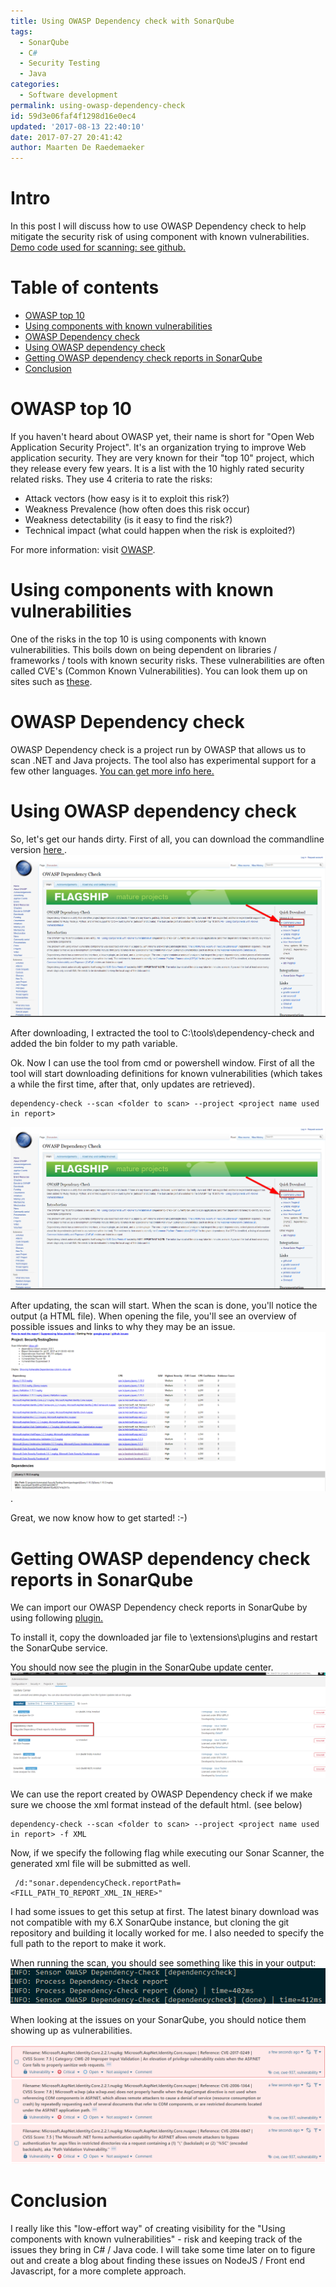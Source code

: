 ```yaml
---
title: Using OWASP Dependency check with SonarQube
tags:
  - SonarQube
  - C#
  - Security Testing
  - Java
categories:
  - Software development
permalink: using-owasp-dependency-check
id: 59d3e06faf4f1298d16e0ec4
updated: '2017-08-13 22:40:10'
date: 2017-07-27 20:41:42
author: Maarten De Raedemaeker
---
```

# Intro
In this post I will discuss how to use OWASP Dependency check to help mitigate the security risk of using component with known vulnerabilities.
<a href="https://github.com/maartenderaedemaeker/Automated-SecurityTesting-Demo/tree/part2">Demo code used for scanning: see github.</a>
# Table of contents
* <a href="#owaspTopTen">OWASP top 10</a>
* <a href="#knownvulnerabilities">Using components with known vulnerabilities</a>
* <a href="#owaspdependencycheck">OWASP Dependency check</a>
* <a href="#usingdependencycheck">Using OWASP dependency check</a>
* <a href="#dependencychecksonar">Getting OWASP dependency check reports in SonarQube</a>
* <a href="#conclusion">Conclusion</a>

# <a name="owaspTopTen"></a> OWASP top 10
If you haven't heard about OWASP yet, their name is short for "Open Web Application Security Project". It's an organization trying to improve Web application security. They are very known for their "top 10" project, which they release every few years.
It is a list with the 10 highly rated security related risks.
They use 4 criteria to rate the risks: 
- Attack vectors (how easy is it to exploit this risk?)
- Weakness Prevalence (how often does this risk occur)
- Weakness detectability (is it easy to find the risk?)
- Technical impact (what could happen when the risk is exploited?)

For more information: visit <a href="https://www.owasp.org/index.php/Main_Page" target="_blank">OWASP</a>.

# <a name="knownvulnerabilities"></a>Using components with known vulnerabilities
One of the risks in the top 10 is using components with known vulnerabilities.
This boils down on being dependent on libraries / frameworks / tools with known security risks.
These vulnerabilities are often called CVE's (Common Known Vulnerabilities). You can look them up on sites such as <a href="https://www.cvedetails.com/">these</a>.

# <a name="owaspdependencycheck"></a> OWASP Dependency check
OWASP Dependency check is a project run by OWASP that allows us to scan .NET and Java projects. The tool also has experimental support for a few other languages.
<a href="https://www.owasp.org/index.php/OWASP_Dependency_Check">You can get more info here.</a>

# <a name="usingdependencycheck"></a> Using OWASP dependency check
So, let's get our hands dirty. First of all, you can download the commandline version <a href="https://www.owasp.org/index.php/OWASP_Dependency_Check"> here </a>.
![Downloading_owasp_dependencycheck](/images/2017/07/27/Downloading_owasp_dependencycheck.png)

After downloading, I extracted the tool to C:\tools\dependency-check and added the bin folder to my path variable.

Ok. Now I can use the tool from cmd or powershell window. First of all the tool will start downloading definitions for known vulnerabilities (which takes a while the first time, after that, only updates are retrieved).

```
dependency-check --scan <folder to scan> --project <project name used in report>
```

![Downloading_owasp_dependencycheck-1](/images/2017/07/27/Downloading_owasp_dependencycheck-1.png)

After updating, the scan will start. When the scan is done, you'll notice the output (a HTML file). When opening the file, you'll see an overview of possible issues and links to why they may be an issue. ![DependencyCheckResults](/images/2017/07/27/DependencyCheckResults.png).

Great, we now know how to get started! :-)

# <a name="dependencychecksonar"></a> Getting OWASP dependency check reports in SonarQube
We can import our OWASP Dependency check reports in SonarQube by using following <a href="https://github.com/stevespringett/dependency-check-sonar-plugin">plugin.</a>

To install it, copy the downloaded jar file to <your sonar installation path>\extensions\plugins and restart the SonarQube service.

You should now see the plugin in the SonarQube update center.
![SonarInstalled](/images/2017/07/27/SonarInstalled.png)

We can use the report created by OWASP Dependency check if we make sure we choose the xml format instead of the default html. (see below)

```
dependency-check --scan <folder to scan> --project <project name used in report> -f XML
```

Now, if we specify the following flag while executing our Sonar Scanner, the generated xml file will be submitted as well.
```
 /d:"sonar.dependencyCheck.reportPath=<FILL_PATH_TO_REPORT_XML_IN_HERE>"
```

I had some issues to get this setup at first. The latest binary download was not compatible with my 6.X SonarQube instance, but cloning the git repository and building it locally worked for me. I also needed to specify the full path to the report to make it work.

When running the scan, you should see something like this in your output:
![DepCheck](/images/2017/07/27/DepCheck.png)

When looking at the issues on your SonarQube, you should notice them showing up as vulnerabilities.

![DependencyIssues](/images/2017/07/27/DependencyIssues.PNG)

# <a name="conclusion"></a> Conclusion
I really like this "low-effort way" of creating visibility for the "Using components with known vulnerabilities" - risk and keeping track of the issues they bring in C# / Java code. I will take some time later on to figure out and create a blog about finding these issues on NodeJS / Front end Javascript, for a more complete approach.
